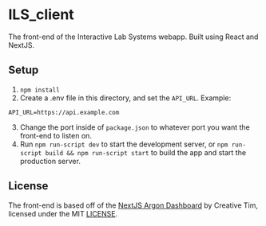 # ILS_client
The front-end of the Interactive Lab Systems webapp.
Built using React and NextJS.

## Setup
1. `npm install`
2. Create a .env file in this directory, and set the `API_URL`.
Example:
```
API_URL=https://api.example.com
```
3. Change the port inside of `package.json` to whatever port you want the front-end to listen on.
4. Run `npm run-script dev` to start the development server, or `npm run-script build && npm run-script start` to build the app and start the production server.

## License
The front-end is based off of the [NextJS Argon Dashboard](https://www.creative-tim.com/product/nextjs-argon-dashboard) by Creative Tim, licensed under the MIT [LICENSE](LICENSE).
